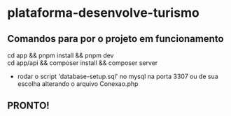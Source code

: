 ﻿# plataforma-desenvolve-turismo  

 ## Comandos para por o projeto em funcionamento  

cd app && pnpm install && pnpm dev  
cd app/api && composer install && composer server  

- rodar o script 'database-setup.sql' no mysql na porta 3307 ou de sua escolha alterando o arquivo Conexao.php


## PRONTO!
